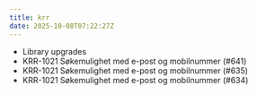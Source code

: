 ```yaml
---
title: krr
date: 2025-10-08T07:22:27Z
---
```

- Library upgrades
- KRR-1021 Søkemulighet med e-post og mobilnummer (#641)
- KRR-1021 Søkemulighet med e-post og mobilnummer (#635)
- KRR-1021 Søkemulighet med e-post og mobilnummer (#634)

